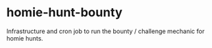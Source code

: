 # homie-hunt-bounty

Infrastructure and cron job to run the bounty / challenge mechanic for homie hunts.